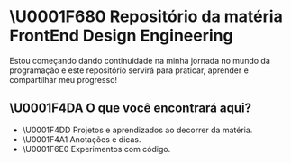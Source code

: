 # \U0001F680 Repositório da matéria FrontEnd Design Engineering

Estou começando dando continuidade na minha jornada no mundo da programação e este repositório servirá para praticar, aprender e compartilhar meu progresso!
 
## \U0001F4DA O que você encontrará aqui?
 
- \U0001F4DD Projetos e aprendizados ao decorrer da matéria.
- \U0001F4A1 Anotações e dicas.
- \U0001F6E0️ Experimentos com código.